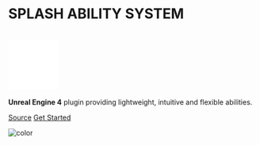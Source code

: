 
# SPLASH ABILITY SYSTEM

<br>
<img width="100vw" src="assets/logo_sd_logo_white.svg"/>

**Unreal Engine 4** plugin providing lightweight, intuitive and flexible abilities.

[Source](https://github.com/splash-damage/abilities)
[Get Started](/?id=ability-system)

![color](#1E2229)